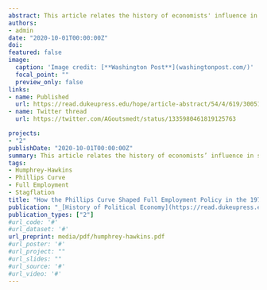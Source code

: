 ```yaml
---
abstract: This article relates the history of economists' influence in shaping the content of the Humphrey-Hawkins Act (1978) and its immediate consequences. The act committed the federal government to reducing unemployment to 4 percent and inflation to 3 percent as soon as 1983. Initially, the Humphrey-Hawkins bill was conceived as a project to favor the economic integration of African Americans and economic planning and targeted only the unemployment rate. Republican senators successfully pushed for adding a numerical inflation target during the debates in Congress. The act eventually put on equal footing inflation and unemployment. This article argues that the economists in the Carter administration, and notably the Council of Economic Advisers, were instrumental, even if unintentionally, in favoring the integration of an inflation target and such an interpretation of the bill. In the negotiations that opposed them to the supporters of the bill, as well as in the analysis of the bill they produced, they insisted on the existence of a trade-off between inflation and unemployment and referred frequently to the famous Phillips curve. They endeavored to anchor their expertise on academic publications, which strengthened the role of the Phillips curve in shaping the debates. Business organizations and senators used references to the trade-off to undermine the bill and favor the integration of an inflation target.
authors:
- admin
date: "2020-10-01T00:00:00Z"
doi: 
featured: false
image:
  caption: 'Image credit: [**Washington Post**](washingtonpost.com/)'
  focal_point: ""
  preview_only: false
links:
- name: Published
  url: https://read.dukeupress.edu/hope/article-abstract/54/4/619/300514/How-the-Phillips-Curve-Shaped-Full-Employment?redirectedFrom=fulltext
- name: Twitter thread
  url: https://twitter.com/AGoutsmedt/status/1335980461819125763

projects:
- "2"
publishDate: "2020-10-01T00:00:00Z"
summary: This article relates the history of economists’ influence in shaping the content of the Humphrey-Hawkins Act (1978) and its immediate consequences. The Act committed the federal government to reduce as soon as 1983 unemployment to 4 percent and inflation to 3 percent. Initially, the Humphrey-Hawkins bill was conceived as a project to favor economic integration of African Americans and economic planning, and only targeted the unemployment rate. The Republican senators successfully pushed for integrating a numerical inflation target during the debates in Congress in 1978. The Humphrey-Hawkins Act eventually appeared as a bill putting on an equal footing inflation and unemployment. I argue that the economists in Carter’s administration, and notably the CEA, were instrumental, even if unintentionally, in favoring the integration of an inflation target and such an interpretation of the bill. In the debates that opposed them to the supporters of the bill, as well as in the analysis of the bill they produced, they constantly referred to the existence of a trade-off between inflation and unemployment (the famous Phillips curve). They endeavored to anchor their expertise on academic publications, which strengthened the role of the Phillips curve in shaping the debates. Both the business organizations and senators used this reference to the trade-off to undermine the bill and favor the integration of an inflation target.
tags:
- Humphrey-Hawkins
- Phillips Curve
- Full Employment
- Stagflation
title: "How the Phillips Curve Shaped Full Employment Policy in the 1970s: the Debates on the Humphrey-Hawkins Act"
publication: "_[History of Political Economy](https://read.dukeupress.edu/hope)_"
publication_types: ["2"]
#url_code: '#'
#url_dataset: '#'
url_preprint: media/pdf/humphrey-hawkins.pdf
#url_poster: '#'
#url_project: ""
#url_slides: ""
#url_source: '#'
#url_video: '#'
---
```


